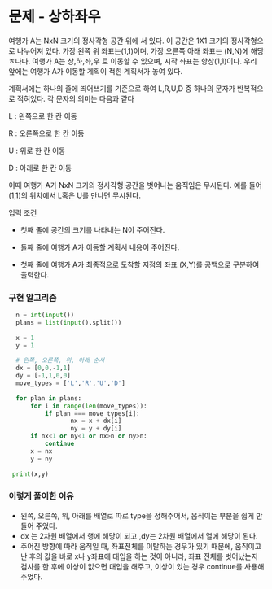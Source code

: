 # 문제 - 상하좌우 

여행가 A는 NxN 크기의 정사각형 공간 위에 서 있다. 이 공간은 1X1 크기의 정사각형으로 나누어져 있다. 가장 왼쪽 위 좌표는(1,1)이며, 가장 오른쪽 아래 좌표는 (N,N)에 해당ㅎ나다. 여행가 A는 상,하,좌,우 로 이동할 수 있으며, 시작 좌표는 항상(1,1)이다. 우리 앞에는 여행가 A가 이동할 계획이 적힌 계획서가 놓여 있다.

계획서에는 하나의 줄에 띄어쓰기를 기준으로 하여 L,R,U,D 중 하나의 문자가 반복적으로 적혀있다. 각 문자의 의미는 다음과 같다

L : 왼쪽으로 한 칸 이동

R : 오른쪽으로 한 칸 이동

U : 위로 한 칸 이동

D : 아래로 한 칸 이동

이때 여행가 A가 NxN 크기의 정사각형 공간을 벗어나는 움직임은 무시된다. 예를 들어 (1,1)의 위치에서 L혹은 U를 만나면 무시된다.

입력 조건 

- 첫째 줄에 공간의 크기를 나타내는 N이 주어진다. 

- 둘째 줄에 여행가 A가 이동할 계획서 내용이 주어진다.

- 첫째 줄에 여행가 A가 최종적으로 도착할 지점의 좌표 (X,Y)를 공백으로 구분하여 출력한다.


### 구현 알고리즘

```python
  n = int(input())
  plans = list(input().split())
  
  x = 1
  y = 1
  
  # 왼쪽, 오른쪽, 위, 아래 순서
  dx = [0,0,-1,1]
  dy = [-1,1,0,0]
  move_types = ['L','R','U','D']
  
  for plan in plans:
      for i in range(len(move_types)):
          if plan === move_types[i]:
                 nx = x + dx[i]
                 ny = y + dy[i]
      if nx<1 or ny<1 or nx>n or ny>n:
          continue
      x = nx
      y = ny
 
 print(x,y)
```

### 이렇게 풀이한 이유

- 왼쪽, 오른쪽, 위, 아래를 배열로 따로 type을 정해주어서, 움직이는 부분을 쉽게 만들어 주었다.
- dx 는 2차원 배열에서 행에 해당이 되고 ,dy는 2차원 배열에서 열에 해당이 된다.
- 주어진 방향에 따라 움직일 때, 좌표전체를 이탈하는 경우가 있기 때문에, 움직이고 난 후의 값을 바로 x나 y좌표에 대입을 하는 것이 아니라, 좌표 전체를 벗어났는지
검사를 한 후에 이상이 없으면 대입을 해주고, 이상이 있는 경우 continue를 사용해주었다.


